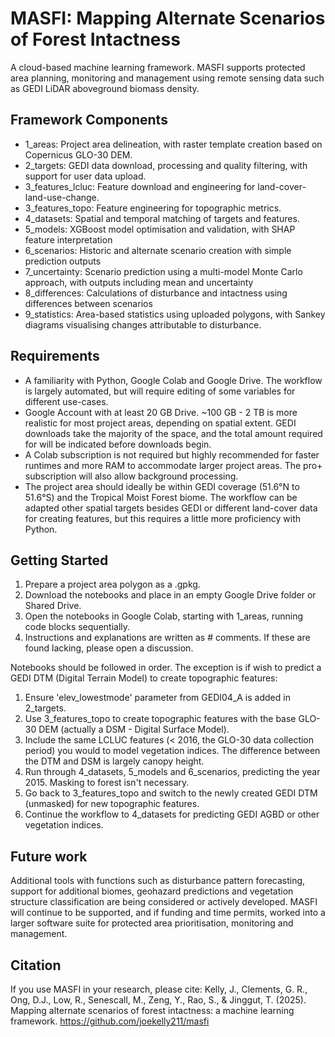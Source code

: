 # MASFI: Mapping Alternate Scenarios of Forest Intactness

A cloud-based machine learning framework. MASFI supports protected area planning, monitoring and management using remote sensing data such as GEDI LiDAR aboveground biomass density.

## Framework Components

- 1_areas: Project area delineation, with raster template creation based on Copernicus GLO-30 DEM.
- 2_targets: GEDI data download, processing and quality filtering, with support for user data upload.
- 3_features_lcluc: Feature download and engineering for land-cover-land-use-change.
- 3_features_topo: Feature engineering for topographic metrics.
- 4_datasets: Spatial and temporal matching of targets and features.
- 5_models: XGBoost model optimisation and validation, with SHAP feature interpretation
- 6_scenarios: Historic and alternate scenario creation with simple prediction outputs
- 7_uncertainty: Scenario prediction using a multi-model Monte Carlo approach, with outputs including mean and uncertainty
- 8_differences: Calculations of disturbance and intactness using differences between scenarios
- 9_statistics: Area-based statistics using uploaded polygons, with Sankey diagrams visualising changes attributable to disturbance.

## Requirements

- A familiarity with Python, Google Colab and Google Drive. The workflow is largely automated, but will require editing of some variables for different use-cases.
- Google Account with at least 20 GB Drive. ~100 GB - 2 TB is more realistic for most project areas, depending on spatial extent. GEDI downloads take the majority of the space, and the total amount required for will be indicated before downloads begin.
- A Colab subscription is not required but highly recommended for faster runtimes and more RAM to accommodate larger project areas. The pro+ subscription will also allow background processing.
- The project area should ideally be within GEDI coverage (51.6°N to 51.6°S) and the Tropical Moist Forest biome. The workflow can be adapted other spatial targets besides GEDI or different land-cover data for creating features, but this requires a little more proficiency with Python.

## Getting Started

1. Prepare a project area polygon as a .gpkg.
2. Download the notebooks and place in an empty Google Drive folder or Shared Drive.
3. Open the notebooks in Google Colab, starting with 1_areas, running code blocks sequentially.
4. Instructions and explanations are written as # comments. If these are found lacking, please open a discussion.

Notebooks should be followed in order. The exception is if wish to predict a GEDI DTM (Digital Terrain Model) to create topographic features:
1. Ensure 'elev_lowestmode' parameter from GEDI04_A is added in 2_targets.
2. Use 3_features_topo to create topographic features with the base GLO-30 DEM (actually a DSM - Digital Surface Model).
3. Include the same LCLUC features (< 2016, the GLO-30 data collection period) you would to model vegetation indices. The difference between the DTM and DSM is largely canopy height.
4. Run through 4_datasets, 5_models and 6_scenarios, predicting the year 2015. Masking to forest isn't necessary.
5. Go back to 3_features_topo and switch to the newly created GEDI DTM (unmasked) for new topographic features.
6. Continue the workflow to 4_datasets for predicting GEDI AGBD or other vegetation indices.

## Future work

Additional tools with functions such as disturbance pattern forecasting, support for additional biomes, geohazard predictions and vegetation structure classification are being considered or actively developed. MASFI will continue to be supported, and if funding and time permits, worked into a larger software suite for protected area prioritisation, monitoring and management.

## Citation

If you use MASFI in your research, please cite:
Kelly, J., Clements, G. R., Ong, D.J., Low, R., Senescall, M., Zeng, Y., Rao, S., & Jinggut, T. (2025). Mapping alternate scenarios of forest intactness: a machine learning framework. https://github.com/joekelly211/masfi
